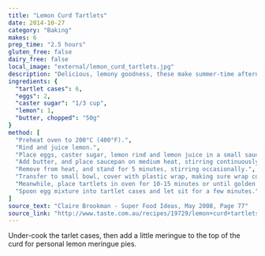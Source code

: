 ```yaml
---
title: "Lemon Curd Tartlets"
date: 2014-10-27
category: "Baking"
makes: 6
prep_time: "2.5 hours"
gluten_free: false
dairy_free: false
local_image: "external/lemon_curd_tartlets.jpg"
description: "Delicious, lemony goodness, these make summer-time afternoon teas awesome."
ingredients: {
  "tartlet cases": 6,
  "eggs": 2,
  "caster sugar": "1/3 cup",
  "lemon": 1,
  "butter, chopped": "50g"
}
method: [
  "Preheat oven to 200°C (400°F).",
  "Rind and juice lemon.",
  "Place eggs, caster sugar, lemon rind and lemon juice in a small saucepan. Whisk until mixed well.",
  "Add butter, and place saucepan on medium heat, stirring continuously until mixture thickens (coats back of spoon).",
  "Remove from heat, and stand for 5 minutes, stirring occasionally.",
  "Transfer to small bowl, cover with plastic wrap, making sure wrap covers and touches surface. Place in fridge to cool completely.",
  "Meanwhile, place tartlets in oven for 10-15 minutes or until golden on edge. Allow to cool completely.",
  "Spoon egg mixture into tartlet cases and let sit for a few minutes."
]
source_text: "Claire Brookman - Super Food Ideas, May 2008, Page 77"
source_link: "http://www.taste.com.au/recipes/19729/lemon+curd+tartlets"
---
```

Under-cook the tarlet cases, then add a little meringue to the top of the curd
for personal lemon meringue pies.
